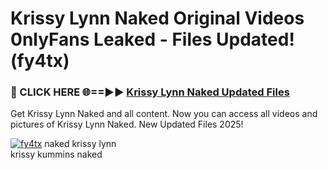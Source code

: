 # Krissy Lynn Naked Original Videos 0nlyFans Leaked - Files Updated! (fy4tx)

<h3>🔴 CLICK HERE 🌐==►► <a href="https://tinyurl.com/yckcrads" rel="nofollow">Krissy Lynn Naked Updated Files</a></h3>

Get Krissy Lynn Naked and all content. Now you can access all videos and pictures of Krissy Lynn Naked. New Updated Files 2025!

[![fy4tx](https://i.imgur.com/hpKpOFt.gif)](https://tinyurl.com/yckcrads)
naked krissy lynn<br>
krissy kummins naked